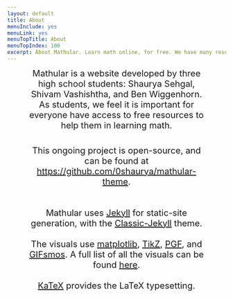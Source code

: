 ```yaml
---
layout: default
title: About
menuInclude: yes
menuLink: yes
menuTopTitle: About
menuTopIndex: 100
excerpt: About Mathular. Learn math online, for free. We have many resources for Algebra, Geometry, Precalculus, and Calculus 1. 
---
```

<p class="home-page-paragraph" style="text-align: center;">Mathular is a website developed by three high school students: Shaurya Sehgal, Shivam Vashishtha, and Ben Wiggenhorn. As students, we feel it is important for everyone have access to free resources to help them in learning math.</p><br><br>
<p class="home-page-paragraph" style="text-align: center;">This ongoing project is open-source, and can be found at <a href="https://github.com/0shaurya/mathular-theme">https://github.com/0shaurya/mathular-theme</a>.<br><br><br>Mathular uses
 <a href="https://jekyllrb.com/">Jekyll</a>
 for static-site generation, with the
 <a href="https://github.com/Balancingrock/classic-jekyll-theme">Classic-Jekyll</a>
 theme.<br><br>The visuals use <a href="https://matplotlib.org/">matplotlib</a>,
 <a href="https://en.wikipedia.org/wiki/PGF/TikZ">TikZ</a>,
 <a href="https://en.wikipedia.org/wiki/PGF/TikZ">PGF</a>, and
 <a href="http://www.gifsmos.com/">GIFsmos</a>. A full list of all the visuals can be found
 <a href="https://github.com/0shaurya/mathular-theme/tree/main/visuals">here</a>.<br><br>
 <a href="https://katex.org/">KaTeX</a>
 provides the LaTeX typesetting.</p>

<style>
	html {
		overflow-x: hidden;
	}

	h1, .home-page-paragraph {
		margin: 0 10% 0 10%;
	}

	.home-page-paragraph {
		font-size: 20px;
	}

	main {
		width: 100vw;
		margin-left: 0;
		margin-right: 0;
		padding-left: 0;
		padding-right: 0;
	}

	.secondary-column {
		display: none;
	}
</script>
